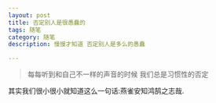 ```yaml
---
layout: post
title: 否定别人是很愚蠢的
tags: 随笔
category: 随笔
description: 慢慢才知道 否定别人是多么的愚蠢

---
```


>每每听到和自己不一样的声音的时候 我们总是习惯性的否定

其实我们很小很小就知道这么一句话:燕雀安知鸿鹄之志哉.